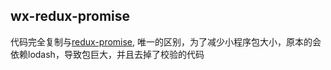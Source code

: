 ## wx-redux-promise
代码完全复制与[redux-promise](https://github.com/redux-utilities/redux-promise), 唯一的区别，为了减少小程序包大小，原本的会依赖lodash，导致包巨大，并且去掉了校验的代码